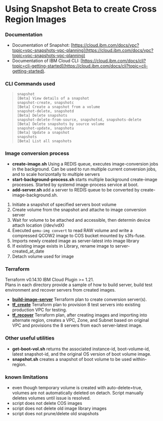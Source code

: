 # Using Snapshot Beta to create Cross Region Images

### Documentation
- Documentation of Snapshot:  [https://cloud.ibm.com/docs/vpc?topic=vpc-snapshots-vpc-planning](https://cloud.ibm.com/docs/vpc?topic=vpc-snapshots-vpc-planning)  
- Documentation of IBM Cloud CLI: [https://cloud.ibm.com/docs/cli?topic=cli-getting-started](https://cloud.ibm.com/docs/cli?topic=cli-getting-started).   

### CLI Commands used
>     snapshot                                                    [Beta] View details of a snapshot  
>     snapshot-create, snapshotc                                  [Beta] Create a snapshot from a volume  
>     snapshot-delete, snapshotd                                  [Beta] Delete snapshots  
>     snapshot-delete-from-source, snapshotsd, snapshots-delete   [Beta] Delete snapshots by source volume  
>     snapshot-update, snapshotu                                  [Beta] Update a snapshot  
>     snapshots                                                   [Beta] List all snapshots  

### Image conversion process
- **create-image.sh** Using a REDIS queue, executes image-conversion jobs in the background.  Can be used to run multiple current conversion jobs, and to scale horizontally to multiple servers
- **start-background-process.sh** starts multiple background create-image processes.  Started by systemd image-process service at boot.
- **add-server.sh <server>** add a server to REDIS queue to be converted by create-image-background.sh.

1. Initiate a snapshot of specified servers boot volume
2. Create volume from the snapshot and attache to image conversion server
3. Wait for volume to be attached and accessible, then determin device attach location (/dev/vdX)
4. Executed `qemu-img convert` to read RAW volume and write a compressed QCOW2 image to COS bucket mounted by s3fs-fuse.
5. Imports newly created image as server-latest into image library 
6. If existing image exists in Library, rename image to server-created_at_date
7. Detach volume used for image

### Terraform
Terraform v0.14.10 IBM Cloud Plugin >= 1.21.   
Plans in each directory provide a sample of how to build server, build test environment and recover servers from created images.  

- [**build-image-server**](https://github.ibm.com/jonhall/image-import/tree/master/build-image-server) Terraform plan to create conversion server(s). 
- [**tf_create**](https://github.ibm.com/jonhall/image-import/tree/master/tf_create)  Terraform plan to provision 8 test servers into existing production VPC for testing.  
- [**tf_recover**](https://github.ibm.com/jonhall/image-import/tree/master/tf_recover)  Terraform plan, after creating images and importing into alternate region, creates a VPC, Zone, and Subnet based on original VPC and provisions the 8 servers from each server-latest image.

### Other useful utilities
- **get-boot-vol.sh** returns the associated instance-id, boot-volume-id, latest snapshot-id, and the original OS version of boot volume image.  
- **snapshot.sh** creates a snapshot of boot volume to be used within-region.  


### known limitations
- even though temporary volume is created with auto-delete=true, volumes are not automatically deleted on detach.  Script manually deletes volumes until issue is resolved.
- script does not delete COS images
- script does not delete old image library images
- script does not prune/delete old snapshots

